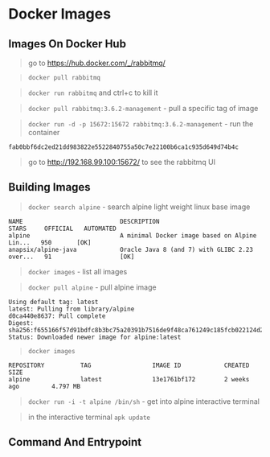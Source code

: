 # Docker Images

## Images On Docker Hub

> go to https://hub.docker.com/_/rabbitmq/

> `docker pull rabbitmq`

> `docker run rabbitmq` and ctrl+c to kill it

> `docker pull rabbitmq:3.6.2-management` - pull a specific tag of image

> `docker run -d -p 15672:15672 rabbitmq:3.6.2-management` - run the container

```
fab0bbf6dc2ed21dd983822e5522840755a50c7e22100b6ca1c935d649d74b4c
```

> go to http://192.168.99.100:15672/ to see the rabbitmq UI

## Building Images

> `docker search alpine` - search alpine light weight linux base image

```
NAME                           DESCRIPTION                                     STARS     OFFICIAL   AUTOMATED
alpine                         A minimal Docker image based on Alpine Lin...   950       [OK]       
anapsix/alpine-java            Oracle Java 8 (and 7) with GLIBC 2.23 over...   91                   [OK]
```

> `docker images` - list all images

> `docker pull alpine` - pull alpine image

```
Using default tag: latest
latest: Pulling from library/alpine
d0ca440e8637: Pull complete 
Digest: sha256:f655166f57d91bdfc8b3bc75a20391b7516de9f48ca761249c185fcb022124d2
Status: Downloaded newer image for alpine:latest
```

> `docker images`

```
REPOSITORY          TAG                 IMAGE ID            CREATED             SIZE
alpine              latest              13e1761bf172        2 weeks ago         4.797 MB
```

> `docker run -i -t alpine /bin/sh` - get into alpine interactive terminal

> in the interactive terminal `apk update`

## Command And Entrypoint


